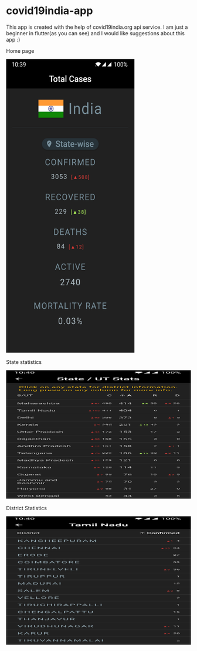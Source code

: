 # covid19india-app
This app is created with the help of covid19india.org api service.
I am just a beginner in flutter(as you can see) and I would like suggestions about this app :)


Home page

<img src="https://github.com/dhruvrathod2000/covid19india-app/blob/master/Screenshot_20200403-223947.jpg" width="350" height="800">



State statistics


<img src="https://github.com/dhruvrathod2000/covid19india-app/blob/master/Screenshot_20200403-224002.jpg" height="350" width="800">



District Statistics


<img src="https://github.com/dhruvrathod2000/covid19india-app/blob/master/Screenshot_20200403-224015.jpg" height="350" width="800">

